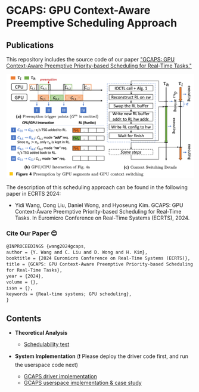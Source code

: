 # GCAPS: GPU Context-Aware Preemptive Scheduling Approach

## Publications
This repository includes the source code of our paper ["GCAPS: GPU Context-Aware Preemptive Priority-based Scheduling for Real-Time Tasks."](files/ecrts24_gcaps_paper.pdf)

![alt text](files/image.png)

The description of this scheduling approach can be found in the following paper in ECRTS 2024:
* Yidi Wang, Cong Liu, Daniel Wong, and Hyoseung Kim. GCAPS: GPU Context-Aware Preemptive Priority-based Scheduling for Real-Time Tasks. In Euromicro Conference on Real-Time Systems (ECRTS), 2024.

### Cite Our Paper :blush:
```
@INPROCEEDINGS {wang2024gcaps,
author = {Y. Wang and C. Liu and D. Wong and H. Kim},
booktitle = {2024 Euromicro Conference on Real-Time Systems (ECRTS)},
title = {GCAPS: GPU Context-Aware Preemptive Priority-based Scheduling for Real-Time Tasks},
year = {2024},
volume = {},
issn = {},
keywords = {Real-time systems; GPU scheduling},
}
```

## Contents
- **Theoretical Analysis**
    - [Schedulability test](analysis/readme.md)

- **System Implementation** (:exclamation: Please deploy the driver code first, and run the userspace code next)
    - [GCAPS driver implementation](gcaps_driver_patch/readme.md)
    - [GCAPS userspace implementation & case study](gcaps_userspace/readme.md)

